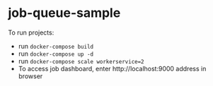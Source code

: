 # job-queue-sample

To run projects:
* run `docker-compose build`
* run `docker-compose up -d`
* run `docker-compose scale workerservice=2`
* To access job dashboard, enter http://localhost:9000 address in browser
